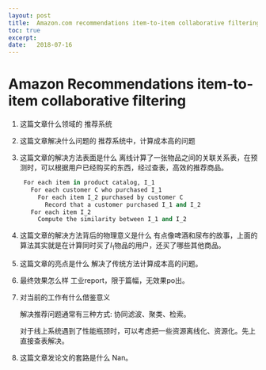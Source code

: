 ```yaml
---
layout: post
title:  Amazon.com recommendations item-to-item collaborative filtering
toc: true 
excerpt: 
date:   2018-07-16
---
```

# Amazon Recommendations item-to-item collaborative filtering

1. 这篇文章什么领域的
   推荐系统

2. 这篇文章解决什么问题的
   推荐系统中，计算成本高的问题

3. 这篇文章的解决方法表面是什么
   离线计算了一张物品之间的关联关系表，在预测时，可以根据用户已经购买的东西，经过查表，高效的推荐商品。
   ```python
    For each item in product catalog, I_1
      For each customer C who purchased I_1
        For each item I_2 purchased by customer C
          Record that a customer purchased I_1 and I_2
      For each item I_2
        Compute the similarity between I_1 and I_2
   ```

4. 这篇文章的解决方法背后的物理意义是什么
   有点像啤酒和尿布的故事，上面的算法其实就是在计算同时买了$I_1$物品的用户，还买了哪些其他商品。

5. 这篇文章的亮点是什么
   解决了传统方法计算成本高的问题。

6. 最终效果怎么样
   工业report，限于篇幅，无效果po出。

7. 对当前的工作有什么借鉴意义

   解决推荐问题通常有三种方式: 协同滤波、聚类、检索。

   对于线上系统遇到了性能瓶颈时，可以考虑把一些资源离线化、资源化。先上直接查表解决。

8. 这篇文章发论文的套路是什么
   Nan。







